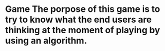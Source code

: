 # Game The porpose of this game is to try to know what the end users are thinking at the moment of playing by using an algorithm.
